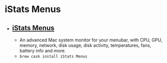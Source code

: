 # iStats Menus
- [iStats Menus](https://bjango.com/mac/istatmenus/)
  - 
  - An advanced Mac system monitor for your menubar, with CPU, GPU, memory, network, disk usage, disk activity, temperatures, fans, battery info and more.
  - `brew cask install iStats Menus`
